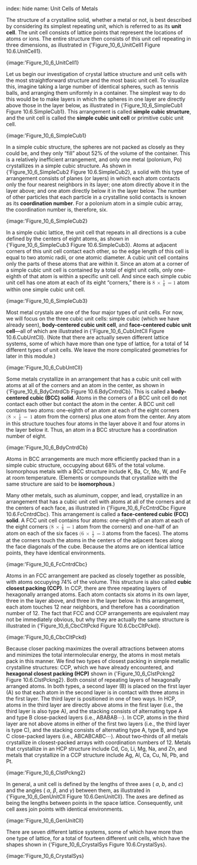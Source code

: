 index: hide
name: Unit Cells of Metals

The structure of a crystalline solid, whether a metal or not, is best described by considering its simplest repeating unit, which is referred to as its  **unit cell**. The unit cell consists of lattice points that represent the locations of atoms or ions. The entire structure then consists of this unit cell repeating in three dimensions, as illustrated in {'Figure_10_6_UnitCell1 Figure 10.6.UnitCell1}.


{image:'Figure_10_6_UnitCell1}
        

Let us begin our investigation of crystal lattice structure and unit cells with the most straightforward structure and the most basic unit cell. To visualize this, imagine taking a large number of identical spheres, such as tennis balls, and arranging them uniformly in a container. The simplest way to do this would be to make layers in which the spheres in one layer are directly above those in the layer below, as illustrated in {'Figure_10_6_SimpleCub1 Figure 10.6.SimpleCub1}. This arrangement is called  **simple cubic structure**, and the unit cell is called the  **simple cubic unit cell** or primitive cubic unit cell.


{image:'Figure_10_6_SimpleCub1}
        

In a simple cubic structure, the spheres are not packed as closely as they could be, and they only “fill” about 52% of the volume of the container. This is a relatively inefficient arrangement, and only one metal (polonium, Po) crystallizes in a simple cubic structure. As shown in {'Figure_10_6_SimpleCub2 Figure 10.6.SimpleCub2}, a solid with this type of arrangement consists of planes (or layers) in which each atom contacts only the four nearest neighbors in its layer; one atom directly above it in the layer above; and one atom directly below it in the layer below. The number of other particles that each particle in a crystalline solid contacts is known as its  **coordination number**. For a polonium atom in a simple cubic array, the coordination number is, therefore, six.


{image:'Figure_10_6_SimpleCub2}
        

In a simple cubic lattice, the unit cell that repeats in all directions is a cube defined by the centers of eight atoms, as shown in {'Figure_10_6_SimpleCub3 Figure 10.6.SimpleCub3}. Atoms at adjacent corners of this unit cell contact each other, so the edge length of this cell is equal to two atomic radii, or one atomic diameter. A cubic unit cell contains only the parts of these atoms that are within it. Since an atom at a corner of a simple cubic unit cell is contained by a total of eight unit cells, only one-eighth of that atom is within a specific unit cell. And since each simple cubic unit cell has one atom at each of its eight “corners,” there is <math xmlns:q="http://cnx.rice.edu/qml/1.0" xmlns:m="http://www.w3.org/1998/Math/MathML" xmlns:bib="http://bibtexml.sf.net/" xmlns:md="http://cnx.rice.edu/mdml" xmlns="http://cnx.rice.edu/cnxml"><mrow><mn>8</mn><mspace width="0.2em"/><mo>×</mo><mspace width="0.2em"/><mfrac><mn>1</mn><mn>8</mn></mfrac><mspace width="0.2em"/><mo>=</mo><mn>1</mn></mrow></math> atom within one simple cubic unit cell.


{image:'Figure_10_6_SimpleCub3}
        

Most metal crystals are one of the four major types of unit cells. For now, we will focus on the three cubic unit cells: simple cubic (which we have already seen),  **body-centered cubic unit cell**, and  **face-centered cubic unit cell**—all of which are illustrated in {'Figure_10_6_CubUntCll Figure 10.6.CubUntCll}. (Note that there are actually seven different lattice systems, some of which have more than one type of lattice, for a total of 14 different types of unit cells. We leave the more complicated geometries for later in this module.)


{image:'Figure_10_6_CubUntCll}
        

Some metals crystallize in an arrangement that has a cubic unit cell with atoms at all of the corners and an atom in the center, as shown in {'Figure_10_6_BdyCntrdCb Figure 10.6.BdyCntrdCb}. This is called a  **body-centered cubic (BCC) solid**. Atoms in the corners of a BCC unit cell do not contact each other but contact the atom in the center. A BCC unit cell contains two atoms: one-eighth of an atom at each of the eight corners <math xmlns:q="http://cnx.rice.edu/qml/1.0" xmlns:m="http://www.w3.org/1998/Math/MathML" xmlns:bib="http://bibtexml.sf.net/" xmlns:md="http://cnx.rice.edu/mdml" xmlns="http://cnx.rice.edu/cnxml"><mrow><mo stretchy="false">(</mo><mn>8</mn><mspace width="0.2em"/><mo>×</mo><mspace width="0.2em"/><mfrac><mn>1</mn><mn>8</mn></mfrac><mspace width="0.2em"/><mo>=</mo><mspace width="0.2em"/><mn>1</mn></mrow></math> atom from the corners) plus one atom from the center. Any atom in this structure touches four atoms in the layer above it and four atoms in the layer below it. Thus, an atom in a BCC structure has a coordination number of eight.


{image:'Figure_10_6_BdyCntrdCb}
        

Atoms in BCC arrangements are much more efficiently packed than in a simple cubic structure, occupying about 68% of the total volume. Isomorphous metals with a BCC structure include K, Ba, Cr, Mo, W, and Fe at room temperature. (Elements or compounds that crystallize with the same structure are said to be  **isomorphous**.)

Many other metals, such as aluminum, copper, and lead, crystallize in an arrangement that has a cubic unit cell with atoms at all of the corners and at the centers of each face, as illustrated in {'Figure_10_6_FcCntrdCbc Figure 10.6.FcCntrdCbc}. This arrangement is called a  **face-centered cubic (FCC) solid**. A FCC unit cell contains four atoms: one-eighth of an atom at each of the eight corners <math xmlns:q="http://cnx.rice.edu/qml/1.0" xmlns:m="http://www.w3.org/1998/Math/MathML" xmlns:bib="http://bibtexml.sf.net/" xmlns:md="http://cnx.rice.edu/mdml" xmlns="http://cnx.rice.edu/cnxml"><mrow><mo stretchy="false">(</mo><mn>8</mn><mspace width="0.2em"/><mo>×</mo><mspace width="0.2em"/><mfrac><mn>1</mn><mn>8</mn></mfrac><mspace width="0.2em"/><mo>=</mo><mn>1</mn></mrow></math> atom from the corners) and one-half of an atom on each of the six faces <math xmlns:q="http://cnx.rice.edu/qml/1.0" xmlns:m="http://www.w3.org/1998/Math/MathML" xmlns:bib="http://bibtexml.sf.net/" xmlns:md="http://cnx.rice.edu/mdml" xmlns="http://cnx.rice.edu/cnxml"><mrow><mo stretchy="false">(</mo><mn>6</mn><mspace width="0.2em"/><mo>×</mo><mspace width="0.2em"/><mfrac><mn>1</mn><mn>2</mn></mfrac><mspace width="0.2em"/><mo>=</mo><mn>3</mn></mrow></math> atoms from the faces). The atoms at the corners touch the atoms in the centers of the adjacent faces along the face diagonals of the cube. Because the atoms are on identical lattice points, they have identical environments.


{image:'Figure_10_6_FcCntrdCbc}
        

Atoms in an FCC arrangement are packed as closely together as possible, with atoms occupying 74% of the volume. This structure is also called  **cubic closest packing (CCP)**. In CCP, there are three repeating layers of hexagonally arranged atoms. Each atom contacts six atoms in its own layer, three in the layer above, and three in the layer below. In this arrangement, each atom touches 12 near neighbors, and therefore has a coordination number of 12. The fact that FCC and CCP arrangements are equivalent may not be immediately obvious, but why they are actually the same structure is illustrated in {'Figure_10_6_CbcCltPckd Figure 10.6.CbcCltPckd}.


{image:'Figure_10_6_CbcCltPckd}
        

Because closer packing maximizes the overall attractions between atoms and minimizes the total intermolecular energy, the atoms in most metals pack in this manner. We find two types of closest packing in simple metallic crystalline structures: CCP, which we have already encountered, and  **hexagonal closest packing (HCP)** shown in {'Figure_10_6_ClstPckng2 Figure 10.6.ClstPckng2}. Both consist of repeating layers of hexagonally arranged atoms. In both types, a second layer (B) is placed on the first layer (A) so that each atom in the second layer is in contact with three atoms in the first layer. The third layer is positioned in one of two ways. In HCP, atoms in the third layer are directly above atoms in the first layer (i.e., the third layer is also type A), and the stacking consists of alternating type A and type B close-packed layers (i.e., ABABAB⋯). In CCP, atoms in the third layer are not above atoms in either of the first two layers (i.e., the third layer is type C), and the stacking consists of alternating type A, type B, and type C close-packed layers (i.e., ABCABCABC⋯). About two–thirds of all metals crystallize in closest-packed arrays with coordination numbers of 12. Metals that crystallize in an HCP structure include Cd, Co, Li, Mg, Na, and Zn, and metals that crystallize in a CCP structure include Ag, Al, Ca, Cu, Ni, Pb, and Pt.


{image:'Figure_10_6_ClstPckng2}
        

In general, a unit cell is defined by the lengths of three axes ( *a*,  *b*, and  *c*) and the angles ( *α*,  *β*, and  *γ*) between them, as illustrated in {'Figure_10_6_GenUnitCll Figure 10.6.GenUnitCll}. The axes are defined as being the lengths between points in the space lattice. Consequently, unit cell axes join points with identical environments.


{image:'Figure_10_6_GenUnitCll}
        

There are seven different lattice systems, some of which have more than one type of lattice, for a total of fourteen different unit cells, which have the shapes shown in {'Figure_10_6_CrystalSys Figure 10.6.CrystalSys}.


{image:'Figure_10_6_CrystalSys}
        
